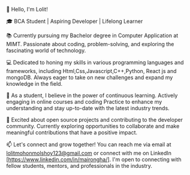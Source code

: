 👋 Hello, I'm Lolit!

🎓 BCA Student | Aspiring Developer | Lifelong Learner

📚 Currently pursuing my Bachelor degree in Computer Application at MIMT. Passionate about coding, problem-solving, and exploring the fascinating world of technology.

💻 Dedicated to honing my skills in various programming languages and frameworks, including Html,Css,Javascript,C++,Python, React js and mongoDB. Always eager to take on new challenges and expand my knowledge in the field.

🌱 As a student, I believe in the power of continuous learning. Actively engaging in online courses and coding Practice to enhance my understanding and stay up-to-date with the latest industry trends.

🌟 Excited about open source projects and contributing to the developer community. Currently exploring opportunities to collaborate and make meaningful contributions that have a positive impact.

📫 Let's connect and grow together! You can reach me via email at lolitmohonmolshoy123@gmail.com or connect with me on LinkedIn [https://www.linkedin.com/in/mairongha/]. I'm open to connecting with fellow students, mentors, and professionals in the industry.




